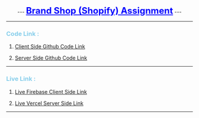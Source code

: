 
<p align="center">
 ---
  <b><span style="font-size: 24px ; color: blue"><u>Brand Shop (Shopify) Assignment</u></span></b>
 ---
</p>

---

### <span style=" color: skyblue">Code Link : </span>

1. [Client Side Github Code Link](https://github.com/programming-hero-web-course-4/b8a10-brandshop-client-side-mr-tnmy-srkr.git "https://github.com/programming-hero-web-course-4/b8a10-brandshop-client-side-mr-tnmy-srkr.git")

2. [Server Side Github Code Link](https://github.com/programming-hero-web-course-4/b8a10-brandshop-server-side-mr-tnmy-srkr "https://github.com/programming-hero-web-course-4/b8a10-brandshop-server-side-mr-tnmy-srkr")
---

### <span style=" color: skyblue">Live Link : </span>

1. [Live Firebase Client Side Link](https://brand-shop-express-mongodb.web.app "https://brand-shop-express-mongodb.web.app")

2. [Live Vercel Server Side Link](https://brand-shop-server-express-mongodb-mern-assignment-10.vercel.app "https://brand-shop-server-express-mongodb-mern-assignment-10.vercel.app")

---